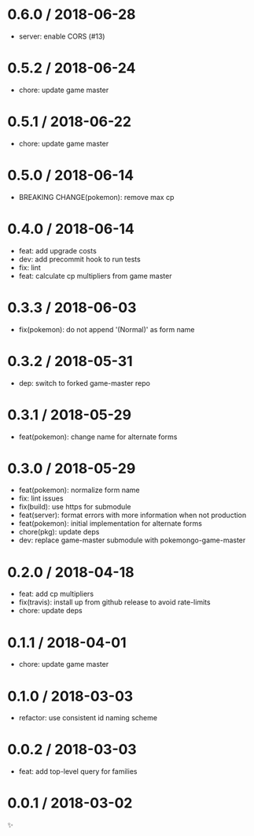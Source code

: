 
0.6.0 / 2018-06-28
==================

  * server: enable CORS (#13)

0.5.2 / 2018-06-24
==================

  * chore: update game master

0.5.1 / 2018-06-22
==================

  * chore: update game master

0.5.0 / 2018-06-14
==================

  * BREAKING CHANGE(pokemon): remove max cp

0.4.0 / 2018-06-14
==================

  * feat: add upgrade costs
  * dev: add precommit hook to run tests
  * fix: lint
  * feat: calculate cp multipliers from game master

0.3.3 / 2018-06-03
==================

  * fix(pokemon): do not append '(Normal)' as form name

0.3.2 / 2018-05-31
==================

  * dep: switch to forked game-master repo

0.3.1 / 2018-05-29
==================

  * feat(pokemon): change name for alternate forms

0.3.0 / 2018-05-29
==================

  * feat(pokemon): normalize form name
  * fix: lint issues
  * fix(build): use https for submodule
  * feat(server): format errors with more information when not production
  * feat(pokemon): initial implementation for alternate forms
  * chore(pkg): update deps
  * dev: replace game-master submodule with pokemongo-game-master

0.2.0 / 2018-04-18
==================

  * feat: add cp multipliers
  * fix(travis): install up from github release to avoid rate-limits
  * chore: update deps

0.1.1 / 2018-04-01
==================

  * chore: update game master

0.1.0 / 2018-03-03
==================

  * refactor: use consistent id naming scheme

0.0.2 / 2018-03-03
==================

  * feat: add top-level query for families

0.0.1 / 2018-03-02
==================

:sparkles:
